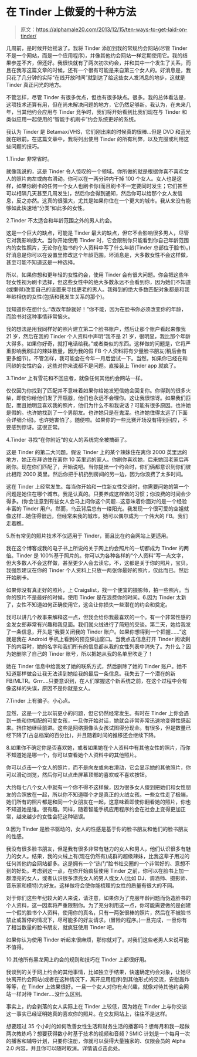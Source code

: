 # 在 Tinder 上做爱的十种方法

> 原文：<https://alphamale20.com/2013/12/15/ten-ways-to-get-laid-on-tinder/>

几周前，是时候开始摇滚了。我将 Tinder 添加到我的常规约会网站(尽管 Tinder 不是一个网站，而是一个应用程序)，并像其他约会网站一样定期使用它。我的结果参差不齐，但还好。我很快就有了两次初次约会，并和其中一个发生了关系，而且在我写这篇文章的时候，还有一个很有可能是来自第三个女人的。好消息是，我只花了几分钟的实际“在线开放时间”就到达了给这些女人发消息的地步，这就是 Tinder 真正闪光的地方。

不管怎样，尽管 Tinder 有很多优点，但也有很多缺点。很多。我的总体看法是，这项技术还算有用，但在尚未解决问题的地方，它仍然足够新。我认为，在未来几年，当其他约会应用与 Tinder 竞争时，我们将开始看到比我们现在与 Tinder 和类似应用一起使用的“智能手机刷卡”约会系统更好的系统。

我认为 Tinder 是 Betamax/VHS，它们刚出来的时候真的很棒...但是 DVD 和蓝光就在眼前。在这篇文章中，我将列出使用 Tinder 的所有利弊，以及克服或利用这些问题的技巧。

1.Tinder 非常省时。

就像我说的，这是 Tinder 令人惊叹的一个领域。你所做的就是根据你喜不喜欢女人的照片向左或向右滑动。你可以在一两分钟内干掉 100 个女人。女人也是这样，如果你刷卡的任何一个女人也刷卡你(而且刷卡不一定要同时发生；它们甚至可以相隔几天甚至几周发生)，然后你会得到通知，然后你可以给那个女人发信息，反之亦然。这真的很强大，尤其是如果你住在一个更大的城市。我从来没有能够如此快速地“分类”如此多的女性。

2.Tinder 不太适合和年龄范围之外的男人约会。

这是一个巨大的缺点，可能是 Tinder 最大的缺点，但它不会影响很多男人，尽管它对我影响很大。当你开始使用 Tinder 时，它会限制你只能看到你自己年龄范围内的女性照片，无论你在脸书的个人资料中写了什么年龄(Tinder 总部位于脸书)。)好消息是你可以在设置里修改这个年龄范围。坏消息是，大多数女性不会这样做，甚至可能不知道这是一种选择。

所以，如果你想和更年轻的女性约会，使用 Tinder 会有很大问题。你会把这些年轻女性视为刷卡选择，但这些女性中的绝大多数永远不会看到你，因为她们不知道(或懒得)改变自己的设置来寻找更老的男人。我得到的绝大多数匹配对象都是和我年龄相仿的女性(包括和我发生关系的那个)。

我知道你在想什么:“改改年龄就好！”你不能，因为在脸书你必须改变你的年龄，而脸书对这种事情非常恼火。

我的想法是用我同样好的照片建立第二个脸书账户，然后让那个账户看起来像我 21 岁，然后在我的 Tinder 个人资料中声明“我不是 21 岁，很明显，我比那个年龄大得多。如果你好奇，就打电话给我。”或者类似的东西。这样做的问题是，它将严重影响我刷过的辣妹数量，因为我的假 FB 个人资料将有少量脸书朋友(稍后会有更多细节)。不管怎样，我可能会在今年一月后尝试一下。当然，如果你已经在和同龄的女性约会，这些对你来说都不是问题。直接装上 Tinder app 就疯了。

3.Tinder 上有雪花和不回应者，就像任何其他约会网站一样。

仅仅因为你找到了匹配并不意味着如果你给她发短信她会回复你。你得到的很多火柴，即使你给他们发了开瓶器，他们也永远不会理你。这让我很惊讶。如果我们匹配，而且她明显喜欢我的照片，他们为什么不和我说话？可能有很多原因。也许她是假的。也许她找到了一个男朋友。也许她只是在鬼混。也许她住得太远了(下面会详细介绍)。也许她害怕了。随便啦。如果你的一些比赛开场没有得到回应，不要感到惊讶。这很正常。

4.Tinder 寻找“在你附近”的女人的系统完全被搞砸了。

这是 Tinder 的第二大问题。假设 Tinder 上的某个辣妹住在离你 2000 英里远的地方，她正在拜访住在离你 10 英里远的家人。你刷你喜欢她，后来她回老家后再刷你。现在你们匹配了，开始说吧。当你提出一个约会时，你们俩都意识到你们彼此相距 2000 英里。然后你把手机扔到房间的另一边，因为你浪费了太多时间。

这在 Tinder 上经常发生。每当你开始和一位新女性交谈时，你需要问她的第一个问题是她住在哪个城市。我是认真的。只要养成这样做的习惯；你浪费的时间会少得多。(你会注意到有些女人会马上问你这个问题...这意味着你面对的是一个经验丰富的 Tinder 用户。然而，乌云背后总有一缕阳光。我发现一个很可爱的空姐就像这样...她住得很远，但经常来我的城市。她可以偶尔成为一个伟大的 FB。我们走着瞧。

5.所有常见的照片技术不仅适用于 Tinder，而且比在约会网站上更适用。

我在这个博客或我的电子书上所说的关于网上约会照片的一切都成为 Tinder 的两倍。Tinder 是 100%基于照片的。你可以为各种各样的“个人资料”写一点文字，但大多数人不会这样做，甚至更少人会去读它。不，这都是关于你的照片，宝贝。我强烈建议在你的 Tinder 个人资料上只放一两张你最好的照片，仅此而已。然后开始刷卡。

如果你没有真正好的照片，上 Craigslist，找一个便宜的摄影师，拍一些照片。当你的照片不是最好的时候，使用 Tinder 是在浪费你的时间。6.因为 Tinder 太新了，女性不知道如何正确使用它，这会让你损失一些潜在的约会和奠定。

我可以讲几个故事来解释这一点，但我会给你我最喜欢的一个。有一个非常性感的金发女郎非常有兴趣和我见面。我们就火绒进行了简短的交谈。第二天，她给我发了一条信息，开头是“我要关闭我的 Tinder 账户。如果你想得到一个把握……”这就是我在 Android 手机上看到的预览弹出窗口。当我点击信息打开 Tinder 阅读剩下的内容时，她的名字和我们所有的信息都从我的女性列表中消失了。为什么？因为她删除了自己的 Tinder 账号，所以把她从我的名单里吹走了！

她在 Tinder 信息中给我发了她的联系方式，然后删除了她的 Tinder 账户。她不知道那样做会让我无法读到她给我的最后一条信息。我失去了一个潜在的新 FB/MLTR。Grrr....只要意识到，在人们掌握这个新系统之前，在这个过程中会有像这样的失误，原因不是你就是女人。

7.Tinder 上有骗子。小心点。

显然，这是一个比以前更小的问题，但它仍然经常发生。有时在 Tinder 上你会遇到一些和你相配的可爱女孩，一旦你开始对话，她就会非常非常迅速地变得性感起来。挡住她继续前进。这些是网络摄像头女孩试图得分现金。有很多，但是数量已经下降了(占总档案的百分比)，并且随着时间的推移还会继续下降。

8.如果你不确定你是否喜欢她，或者如果她在个人资料中有其他女性的照片，而你不知道她是哪一个，你可以查看她个人资料中的其他照片。

你可以点击一个女人的照片，而不是向左或向右滑动，它会显示她的其他照片，你可以滑动浏览，然后你可以点击屏幕顶部的喜欢或不喜欢按钮。

大约每七八个女人中就有一个你不得不这样做，因为很多女人傻到把她们和女性朋友的合照放在一起，所以你不知道哪个才是真正的火绒女孩。一些女性走了极端，她们所有的照片都是和同一个女朋友在一起，这意味着即使你翻看她的照片，你也不知道她是谁。很有趣。同样，随着智能手机应用程序约会在社会上变得更加正常，越来越少的女性会犯这种错误。

9.因为 Tinder 是脸书驱动的，女人的性感是基于你的脸书朋友和他们的脸书朋友的性感。

我没有很多脸书朋友，但是我有很多非常有魅力的女人和男人，他们认识很多有魅力的女人。结果，我的火绒上有(现在仍然有)成群的超级辣妹，比我这辈子用过的任何其他约会网站都多。这是拥有一个“热门”脸书社交圈的一个非常好的、意想不到的好处。考虑到这一点，在你开始疯狂使用 Tinder 之前，你可以在脸书上加一群漂亮的女人，或者认识很多漂亮女人的男人或女人(比如 DJ、调酒师、摄影师、音乐家和模特)为好友。这样做将会使你能梳理的女性的质量有很大的不同。

对于你们这些年纪较大的人来说，请注意，如果你为了克服年龄问题而伪造脸书的个人资料，这一因素将严重限制你。为了充分利用这一点，你可能需要做的是创建一个假的脸书个人资料，使用你的真名，只有一两张很棒的照片，然后在不被脸书禁止或暂停的情况下，尽可能多的好友请求。(冒险的程序。)一旦完成，一旦你有了相当数量的脸书朋友，就疯狂使用 Tinder 吧。

如果你认为使用 Tinder 听起来很麻烦，那你就对了。对我们这些老男人来说可能不值得。

10.其他所有黑龙网上约会的规则和技巧在 Tinder 上都很好用。

我谈到的关于网上约会的其他事情，比如独立于结果，快速确定约会对象，让她尽快离开约会网站(或者在这种情况下，离开应用程序)到其他形式的交流，安慰轰炸等等，在 Tinder 上效果很好。一旦一个女人对你有点兴趣，就像对待其他约会网站一样对待 Tinder....没什么区别。

事实上，约会剥落的女人实际上在 Tinder 上较低，因为她在 Tinder 上与你交谈这一事实已经证明她真的喜欢你的照片。在交友网站上，往往不是这样。

想要超过 35 个小时的如何改善女性生活和财务生活的播客吗？想每月和我一起做两次教练吗？想要获得数小时基于技术的视频和音频？SMIC 计划是一个每月一次的播客和辅导计划，只要你注册，你就可以获得大量独家的、仅限会员的 Alpha 2.0 内容，并且你可以随时取消。详情请点击此处。